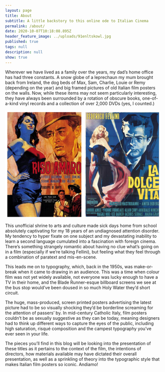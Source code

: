 ```yaml
---
layout: page
title: About
subtitle: A little backstory to this online ode to Italian Cinema
permalink: /about/
date: 2020-10-07T10:18:08.895Z
header_feature_image: ../uploads/91enltskowl.jpg
published: true
tags: null
description: null
show: true
---
```

Wherever we have lived as a family over the years, my dad’s home office has had three constants. A snow globe of a leprechaun my mum brought back from Ireland, the dog beds of Max, Sam, Charlie, Louie or Remy (depending on the year) and big framed pictures of old Italian film posters on the walls. Now, while these items may not seem particularly interesting, they have always been surrounded by a rotation of obscure books, one-of-a-kind vinyl records and a collection of over 2,000 DVDs (yes, I counted.) 

![](../uploads/untitled-design-1-.png)

This unofficial shrine to arts and culture made sick days home from school absolutely captivating for my 18 years of an undiagnosed attention disorder. My tendency to hyper fixate on one subject and my devastating inability to learn a second language cumulated into a fascination with foreign cinema. There’s something strangely romantic about having no clue what’s going on in a film (especially if we’re talking Fellini), but feeling what they feel through a combination of paratext and mis-en-scene.

This leads me on to typography, which, back in the 1950s, was make-or-break when it came to drawing in an audience. This was a time when colour film was not yet widely available, not everyone was lucky enough to have a TV in their home, and the Blade Runner-esque billboard screens we see at the bus stop would’ve been doused in so much Holy Water they’d short circuit. 

The huge, mass-produced, screen printed posters advertising the latest picture had to be so visually shocking they’d be borderline screaming for the attention of passers’ by. 
In mid-century Catholic Italy, film posters couldn’t be as sexually suggestive as they can be today, meaning designers had to think up different ways to capture the eyes of the public, including high saturation, risqué composition and the campest typography you’ve ever seen in your life. 

The pieces you’ll find in this blog will be looking into the presentation of these titles as it pertains to the context of the film, the intentions of directors, how materials available may have dictated their overall presentation, as well as a sprinkling of theory into the typographic style that makes Italian film posters so iconic. Andiamo!